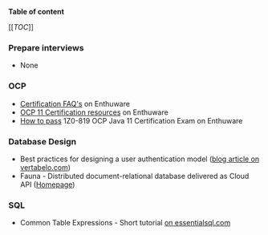 **Table of content**

[[_TOC_]]

### Prepare interviews

* None

### OCP

* [Certification FAQ's](https://enthuware.com/resources/certification-faq) on Enthuware
* [OCP 11 Certification resources](https://enthuware.com/oca-ocp-java-certification-resources) on Enthuware
* [How to pass](https://enthuware.com/pass-1z0-819-certification-exam) 1Z0-819 OCP Java 11 Certification Exam on Enthuware

### Database Design

* Best practices for designing a user authentication model ([blog article on vertabelo.com](https://www.vertabelo.com/blog/user-authentication-module/))
* Fauna - Distributed document-relational database delivered as Cloud API ([Homepage](https://fauna.com/))

### SQL

* Common Table Expressions - Short tutorial [on essentialsql.com](https://www.essentialsql.com/introduction-common-table-expressions-ctes/)



